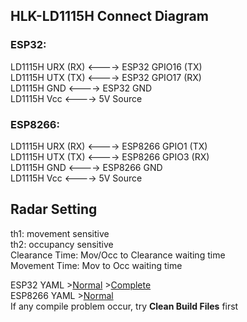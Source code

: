 ## HLK-LD1115H Connect Diagram
### ESP32:
LD1115H URX (RX) <----> ESP32 GPIO16 (TX)   
LD1115H UTX (TX) <----> ESP32 GPIO17 (RX)   
LD1115H GND <----> ESP32 GND   
LD1115H Vcc <----> 5V Source    
### ESP8266:
LD1115H URX (RX) <----> ESP8266 GPIO1 (TX)   
LD1115H UTX (TX) <----> ESP8266 GPIO3 (RX)   
LD1115H GND <----> ESP8266 GND   
LD1115H Vcc <----> 5V Source    
   
## Radar Setting
th1: movement sensitive   
th2: occupancy sensitive   
Clearance Time: Mov/Occ to Clearance waiting time   
Movement Time: Mov to Occ waiting time   

ESP32 YAML >[Normal](ESP32-LD1115H.yaml) >[Complete](ESP32-LD1115H-Complete.yaml)   
ESP8266 YAML >[Normal](ESP8266-LD1115H.yaml)   
If any compile problem occur, try **Clean Build Files** first
